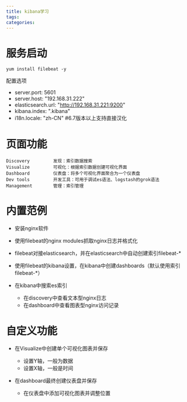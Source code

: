 ```yaml
---
title: kibana学习
tags:
categories:
---
```


# 服务启动

```
yum install filebeat -y
```

配置选项

* server.port: 5601
* server.host: "192.168.31.222"
* elasticsearch.url: "http://192.168.31.221:9200"
* kibana.index: ".kibana"
* i18n.locale: "zh-CN" #6.7版本以上支持直接汉化

# 页面功能

```
Discovery         发现：索引数据搜索
Visualize         可视化：根据索引数据创建可视化界面
Dashboard         仪表盘：将多个可视化界面聚合为一个仪表盘
Dev tools         开发工具：可用于调试es语法、logstash的grok语法
Management        管理：索引管理
```

# 内置范例

* 安装nginx软件
* 使用filebeat的nginx modules抓取nginx日志并格式化
* filebeat对接elasticsearch，并在elasticsearch中自动创建索引filebeat-\*
* 使用filebeat的kibana设置，在kibana中创建dashboards（默认使用索引filebeat-\*）

* 在kibana中搜索es索引
  * 在discovery中查看文本型nginx日志
  * 在dashboard中查看图表型nginx访问记录

# 自定义功能

* 在Visualize中创建单个可视化图表并保存
  * 设置Y轴，一般为数据
  * 设置X轴，一般是时间

* 在dashboard最终创建仪表盘并保存
  * 在仪表盘中添加可视化图表并调整位置